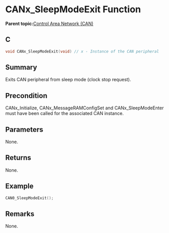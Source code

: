 # CANx\_SleepModeExit Function

**Parent topic:**[Control Area Network \(CAN\)](GUID-B5AC476B-B06A-4C89-AB15-1BB515862877.md)

## C

```c
void CANx_SleepModeExit(void) // x - Instance of the CAN peripheral
```

## Summary

Exits CAN peripheral from sleep mode \(clock stop request\).

## Precondition

CANx\_Initialize, CANx\_MessageRAMConfigSet and CANx\_SleepModeEnter must have been called for the associated CAN instance.

## Parameters

None.

## Returns

None.

## Example

```c
CAN0_SleepModeExit();
```

## Remarks

None.

